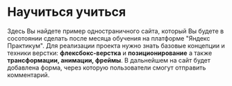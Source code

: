 # Научиться учиться
Здесь Вы найдете пример одностраничного сайта, который Вы будете в сосотоянии сделать после месяца обучения на платформе "Яндекс Практикум". Для реализации проекта нужно знать базовые концепции и техники верстки: **флексбокс-верстка** и **позиционирование** а также **трансформации, анимации, фреймы**.
В дальнейшем на сайт будет добавлена форма, через которую пользователи смогут отправить комментарий.
